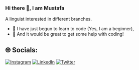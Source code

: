 ### Hi there 👋, I am Mustafa
A linguist interested in different branches.
- 🌱 I have just begun to learn to code (Yes, I am a beginner),
- 🤔 And it would be great to get some help with coding!

## 🌐 Socials:
[![Instagram](https://img.shields.io/badge/Instagram-%23E4405F.svg?logo=Instagram&logoColor=white)](https://instagram.com/mustafalgedik) [![LinkedIn](https://img.shields.io/badge/LinkedIn-%230077B5.svg?logo=linkedin&logoColor=white)](https://linkedin.com/in/mustafalgedik) [![Twitter](https://img.shields.io/badge/Twitter-%231DA1F2.svg?logo=Twitter&logoColor=white)](https://twitter.com/Bealtmith) 
